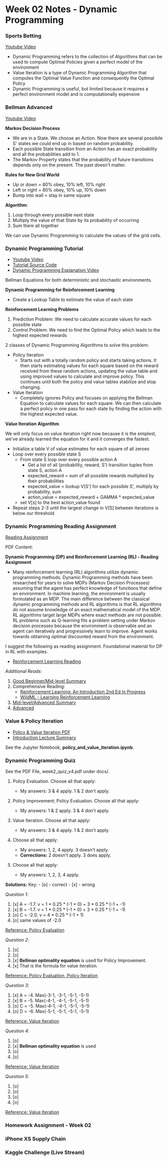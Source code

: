 # Week 02 Notes - Dynamic Programming

### Sports Betting
[Youtube Video](https://www.youtube.com/watch?v=mEIePvxdbkQ)

- Dynamic Programming refers to the collection of Algorithms  that can be used to compute Optimal Policies given a perfect model of the environment
- Value Iteration is a type of Dynamic Programming Algorithm that computes the Optimal Value Function and consequently the Optimal Policy
- Dynamic Programming is useful, but limited because it requires a perfect environment model and is computationally expensive

### Bellman Advanced
[Youtube Video](https://www.youtube.com/watch?v=FsOmL4sQJxo)

**Markov Decision Process**
- We are in a State. We choose an Action. Now there are several possibile S' states we could end up in based on random probability.
- Each possible State transition from an Action has an exact probability and all the probabilities add to 1.
- The Markov Property states that the probability of future transitions depends only on the present. The past doesn't matter.

**Rules for New Grid World**
- Up or down = 80% obey, 10% left, 10% right
- Left or right = 80% obey, 10% up, 10% down
- Bump into wall = stay in same square

**Algorithm**:
1. Loop through every possible next state
2. Multiply the value of that State by its probability of occurring
3. Sum them all together

We can use Dynamic Programming to calculate the values of the grid cells.


### Dynamic Programming Tutorial
- [Youtube Video](https://www.youtube.com/watch?v=aAkFtRxeP7c)
- [Tutorial Source Code](https://github.com/colinskow/move37/tree/master/dynamic_programming)
- [Dynamic Programming Explanation Video](https://www.youtube.com/watch?time_continue=1&v=DiAtV7SneRE)

Bellman Equations for both deterministic and stochastic environments.

**Dynamic Programming for Reinforcement Learning**
- Create a Lookup Table to estimate the value of each state

**Reinforcement Learning Problems**  
1. Prediction Problem: We need to calculate accurate values for each possible state  
2. Control Problem: We need to find the Optimal Policy which leads to the highest expected rewards

2 classes of Dynamic Programming Algorithms to solve this problem:  
- Policy Iteration
    - Starts out with a totally random policy and starts taking actions. It then starts estimating values for each square based on the reward received from these random actions, updating the value table and using improved values to calculate and improve policy. This continues until both the policy and value tables stabilize and stop changing.
- Value Iteration
    - Completely ignores Policy and focuses on applying the Bellman Equation to calculate values for each square. We can then calculate a perfect policy in one pass for each state by finding the action with the highest expected value.

**Value Iteration Algorithm**

We will only focus on value iteration right now because it is the simplest, we've already learned the equation for it and it converges the fastest.
- Initialize a table V of value estimates for each square of all zeroes
- Loop over every possible state S
    - From state S loop over every possible action A
        - Get a list of all (probability, reward, S') transition tuples from state S, action A
        - expected_reward = sum of all possible rewards multiplied by their probabilities
        - expected_value = lookup V[S'] for each possible S', multiply by probability, sum
        - action_value = expected_reward + GAMMA * expected_value
    - set V[s] to the best action_value found
- Repeat steps 2-3 until the largest change in V[S] between iterations is below our threshold


### Dynamic Programming Reading Assignment
[Reading Assignment](https://www.theschool.ai/wp-content/uploads/2018/09/Reinforcement-Learning-Dynamic-Programming-V1.0.pdf)

PDF Content:

**Dynamic Programming (DP) and Reinforcement Learning (RL) - Reading Assignment**

-  Many reinforcement learning (RL) algorithms utilize dynamic programming methods. Dynamic Programming methods have been researched for years to solve MDPs (Markov Decision Processes) assuming that the agent has perfect knowledge of functions that define an environment. In machine learning, the environment is usually formulated as an MDP. The main difference between the classical dynamic programming methods and RL algorithms is that RL algorithms do not assume knowledge of an exact mathematical model of the MDP. RL algorithms target large MDPs where exact methods are not possible. RL problems such as Q-learning fits a problem setting under Markov decision processes because the environment is observable and an agent can iteratively and progressively learn to improve. Agent works towards obtaining optimal discounted reward from the environment.

I suggest the following as reading assignment. Foundational material for DP in RL with examples.

- [Reinforcement Learning Reading](https://github.com/dennybritz/reinforcement-learning/tree/master/DP/)

_Additional Reads_:

1. [Good Beginner/Mid-level Summary](https://towardsdatascience.com/reinforcement-learning-demystified-solving-mdps-with-dynamic-programming-b52c8093c919)  
2. Comprehensive Reading:  
    - [Reinforcement Learning: An Introduction 2nd Ed In Progress](http://incompleteideas.net/book/bookdraft2018jan1.pdf)  
    - [WildML - Learning Reinforcement Learning](http://www.wildml.com/2016/10/learning-reinforcement-learning/)  
3. [Mid-level/Advanced Summary](https://www.cs.cmu.edu/~katef/DeepRLControlCourse/lectures/lecture3_mdp_planning.pdf)  
4. [Advanced](https://djrusso.github.io/RLCourse/index)  


### Value & Policy Iteration
- [Policy & Value Iteration PDF](https://www.theschool.ai/wp-content/uploads/2018/09/policy_and_value_iteration.pdf)
- [Introduction Lecture Summary](https://blog.goodaudience.com/01-reinforcement-learning-move-37-introduction-c3449dac2d54)

See the Jupyter Notebook, **policy\_and\_value\_iteration.ipynb**.

### Dynamic Programming Quiz
See the PDF File, week2\_quiz\_v4.pdf under docs/.

1. Policy Evaluation. Choose all that apply:
    - My answers: 3 & 4 apply. 1 & 2 don't apply.

2. Policy Improvement; Policy Evaluation. Choose all that apply:
    - My answers: 1 & 2 apply. 3 & 4 don't apply.

3. Value Iteration. Choose all that apply:
    - My answers: 3 & 4 apply. 1 & 2 don't apply.

4. Choose all that apply:
    - My answers: 1, 2, 4 apply. 3 doesn't apply.
    - **Corrections:** 2 doesn't apply. 3 does apply.

5. Choose all that apply:
    - My answers: 1, 2, 3, 4 apply.


**Solutions:**
Key:
    - [o] - correct
    - [x] - wrong

_Question 1_:

1. [x] A = -1.7. v = 1 * 0.25 * (-1 + 0) + 3 * 0.25 * (-1 + -1)  
2. [x] B = -1.7. v = 1 * 0.25 * (-1 + 0) + 3 * 0.25 * (-1 + -1)  
3. [o] C = -2.0. v = 4 * 0.25 * (-1 + 1)  
4. [o] same values of -2.0

[Reference: Policy Evaluation](http://www0.cs.ucl.ac.uk/staff/d.silver/web/Teaching_files/DP.pdf)

_Question 2_:

1. [o]  
2. [o]  
3. [x] **Bellman optimality equation** is used for Policy Improvement.  
4. [x] That is the formula for value iteration.

[Reference: Policy Evaluation, Policy Iteration](http://www0.cs.ucl.ac.uk/staff/d.silver/web/Teaching_files/DP.pdf)

_Question 3_:

1. [x] A = -4. Max(-3-1, -3-1, -5-1, -5-1)  
2. [x] B = -5. Max(-4-1, -4-1, -5-1, -5-1)  
3. [o] C = -5. Max(-4-1, -4-1, -5-1, -5-1)  
4. [o] D = -6. Max(-5-1, -5-1, -5-1, -5-1)

[Reference: Value Iteration](http://www0.cs.ucl.ac.uk/staff/d.silver/web/Teaching_files/DP.pdf)

_Question 4_:

1. [o]  
2. [x] **Bellman optimality equation** is used  
3. [o]  
4. [o]

[Reference: Value Iteration](http://www0.cs.ucl.ac.uk/staff/d.silver/web/Teaching_files/DP.pdf)

_Question 5_:

1. [o]  
2. [o]   
3. [o]  
4. [o]

[Reference: Value Iteration](http://www0.cs.ucl.ac.uk/staff/d.silver/web/Teaching_files/DP.pdf)



### Homework Assignment - Week 02


### iPhone XS Supply Chain


### Kaggle Challenge (Live Stream)

